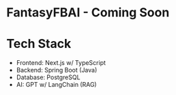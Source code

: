 # FantasyFBAI - Coming Soon

# Tech Stack
 - Frontend: Next.js w/ TypeScript
 - Backend: Spring Boot (Java)
 - Database: PostgreSQL
 - AI: GPT w/ LangChain (RAG)
